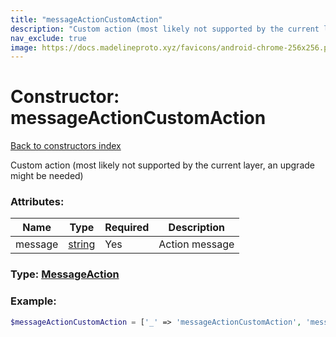 ```yaml
---
title: "messageActionCustomAction"
description: "Custom action (most likely not supported by the current layer, an upgrade might be needed)"
nav_exclude: true
image: https://docs.madelineproto.xyz/favicons/android-chrome-256x256.png
---
```

# Constructor: messageActionCustomAction  
[Back to constructors index](/API_docs/constructors/index.html)



Custom action (most likely not supported by the current layer, an upgrade might be needed)

### Attributes:

| Name     |    Type       | Required | Description |
|----------|---------------|----------|-------------|
|message|[string](/API_docs/types/string.html) | Yes|Action message|



### Type: [MessageAction](/API_docs/types/MessageAction.html)


### Example:

```php
$messageActionCustomAction = ['_' => 'messageActionCustomAction', 'message' => 'string'];
```  
